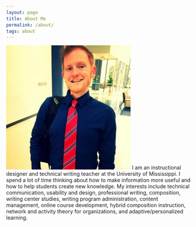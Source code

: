 ```yaml
---
layout: page
title: About Me
permalink: /about/
tags: about
---
```

![Andrew Dean Davis](/images/me.jpg) I am an instructional designer and technical writing teacher at the University of Mississippi. I spend a lot of time thinking about how to make information more useful and how to help students create new knowledge. My interests include technical communication, usability and design, professional writing, composition, writing center studies, writing program administration, content management, online course development, hybrid composition instruction, network and activity theory for organizations, and adaptive/personalized learning.




